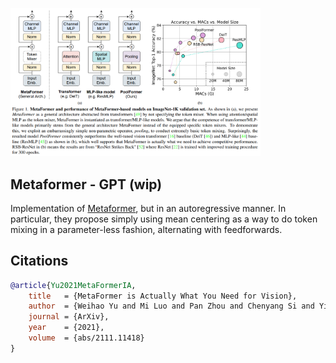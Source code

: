 <img src="./metaformer.png" width="400px"></img>

## Metaformer - GPT (wip)

Implementation of <a href="https://arxiv.org/abs/2111.11418">Metaformer</a>, but in an autoregressive manner. In particular, they propose simply using mean centering as a way to do token mixing in a parameter-less fashion, alternating with feedforwards.

## Citations

```bibtex
@article{Yu2021MetaFormerIA,
    title   = {MetaFormer is Actually What You Need for Vision},
    author  = {Weihao Yu and Mi Luo and Pan Zhou and Chenyang Si and Yichen Zhou and Xinchao Wang and Jiashi Feng and Shuicheng Yan},
    journal = {ArXiv},
    year    = {2021},
    volume  = {abs/2111.11418}
}
```
